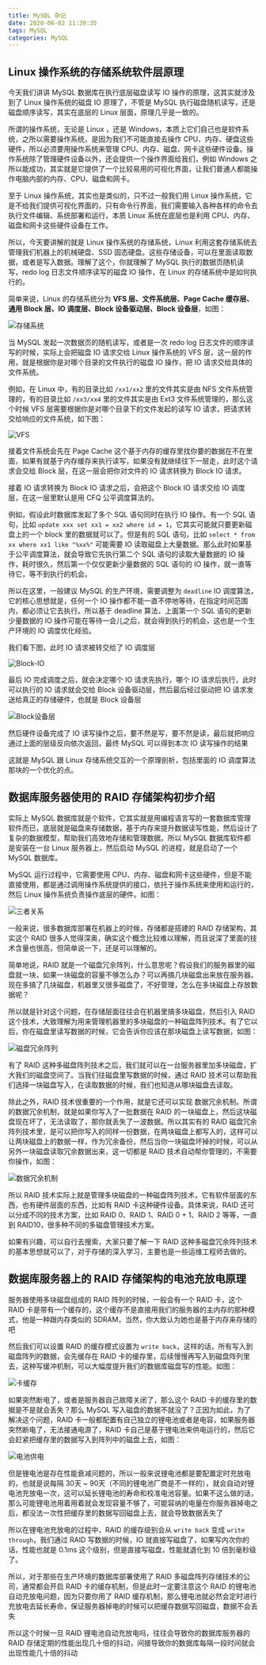 ```yaml
---
title: MySQL 杂记
date: 2020-06-02 11:39:35
tags: MySQL
categories: MySQL
---
```


## Linux 操作系统的存储系统软件层原理

今天我们讲讲 MySQL 数据库在执行底层磁盘读写 IO 操作的原理，这其实就涉及到了 Linux 操作系统的磁盘 IO 原理了，不管是 MySQL 执行磁盘随机读写，还是磁盘顺序读写，其实在底层的 Linux 层面，原理几乎是一致的。



所谓的操作系统，无论是 Linux ，还是 Windows，本质上它们自己也是软件系统，之所以需要操作系统，是因为我们不可能直接去操作 CPU、内存、硬盘这些硬件，所以必须要用操作系统来管理 CPU、内存、磁盘、网卡这些硬件设备。操作系统除了管理硬件设备以外，还会提供一个操作界面给我们，例如 Windows 之所以能成功，其实就是它提供了一个比较易用的可视化界面，让我们普通人都能操作电脑内部的内存、CPU、磁盘和网卡。



至于 Linux 操作系统，其实也是类似的，只不过一般我们用 Linux 操作系统，它是不给我们提供可视化界面的，只有命令行界面，我们需要输入各种各样的命令去执行文件编辑、系统部署和运行，本质 Linux 系统在底层也是利用 CPU、内存、磁盘和网卡这些硬件设备在工作。



所以，今天要讲解的就是 Linux 操作系统的存储系统，Linux 利用这套存储系统去管理我们机器上的机械硬盘、SSD 固态硬盘。这些存储设备，可以在里面读取数据，或者是写入数据。理解了这个，你就理解了 MySQL 执行的数据页随机读写，redo log 日志文件顺序读写的磁盘 IO 操作，在 Linux 的存储系统中是如何执行的。



简单来说，Linux 的存储系统分为 **VFS 层、文件系统层、Page Cache 缓存层、通用 Block 层、IO 调度层、Block 设备驱动层、Block 设备层**，如图：

![存储系统](MySQL-杂记/存储系统.png)



当 MySQL 发起一次数据页的随机读写，或者是一次 redo log 日志文件的顺序读写的时候，实际上会把磁盘 IO 请求交给 Linux 操作系统的 VFS 层，这一层的作用，就是根据你是对哪个目录的文件执行的磁盘 IO 操作，把 IO 请求交给具体的文件系统。



例如，在 Linux 中，有的目录比如 `/xx1/xx2` 里的文件其实是由 NFS 文件系统管理的，有的目录比如 `/xx3/xx4` 里的文件其实是由 Ext3 文件系统管理的，那么这个时候 VFS 层需要根据你是对哪个目录下的文件发起的读写 IO 请求，把请求转交给响应的文件系统，如下图：

![VFS](MySQL-杂记/VFS.png)



接着文件系统会先在 Page Cache 这个基于内存的缓存里找你要的数据在不在里面，如果有就基于内存缓存来执行读写，如果没有就继续往下一层走，此时这个请求会交给 Block 层，在这一层会把你对文件的 IO 请求转换为 Block IO 请求。



接着 IO 请求转换为 Block IO 请求之后，会把这个 Block IO 请求交给 IO 调度层，在这一层里默认是用 CFQ 公平调度算法的。



例如，假设此时数据库发起了多个 SQL 语句同时在执行 IO 操作。有一个 SQL 语句，比如 `update xxx set xx1 = xx2 where id = 1`，它其实可能就只要更新磁盘上的一个 block 里的数据就可以了。但是有的 SQL 语句，比如 `select * from xx where xx1 like "%xx%"` 可能需要 IO 读取磁盘上大量数据。那么此时如果基于公平调度算法，就会导致它先执行第二个 SQL 语句的读取大量数据的 IO 操作，耗时很久，然后第一个仅仅更新少量数据的 SQL 语句的 IO 操作，就一直等待它，等不到执行的机会。



所以在这里，一般建议 MySQL 的生产环境，需要调整为 `deadline` IO 调度算法，它的核心思想就是，任何一个 IO 操作都不能一直不停地等待，在指定时间范围内，都必须让它去执行。所以基于 deadline 算法，上面第一个 SQL 语句的更新少量数据的 IO 操作可能在等待一会儿之后，就会得到执行的机会，这也是一个生产环境的 IO 调度优化经验。



我们看下图，此时 IO 请求被转交给了 IO 调度层

![Block-IO](MySQL-杂记/Block-IO.png)



最后 IO 完成调度之后，就会决定哪个 IO 请求先执行，哪个 IO 请求后执行，此时可以执行的 IO 请求就会交给 Block 设备驱动层，然后最后经过驱动把 IO 请求发送给真正的存储硬件，也就是 Block 设备层

![Block设备层](MySQL-杂记/Block设备层.png)



然后硬件设备完成了 IO 读写操作之后，要不然是写，要不然是读，最后就把响应通过上面的层级反向依次返回，最终 MySQL 可以得到本次 IO 读写操作的结果



这就是 MySQL 跟 Linux 存储系统交互的一个原理剖析，包括里面的 IO 调度算法那块的一个优化的点。



## 数据库服务器使用的 RAID 存储架构初步介绍

实际上 MySQL 数据库就是个软件，它其实就是用编程语言写的一套数据库管理软件而已，底层就是磁盘来存储数据，基于内存来提升数据读写性能，然后设计了复杂的数据模型，帮助我们高效地存储和管理数据。所以 MySQL 数据库软件都是安装在一台 Linux 服务器上，然后启动 MySQL 的进程，就是启动了一个 MySQL 数据库。



MySQL 运行过程中，它需要使用 CPU、内存、磁盘和网卡这些硬件，但是不能直接使用，都是通过调用操作系统提供的接口，依托于操作系统来使用和运行的，然后 Linux 操作系统负责操作底层的硬件。如图：

![三者关系](MySQL-杂记/三者关系.png)



一般来说，很多数据库部署在机器上的时候，存储都是搭建的 RAID 存储架构，其实这个 RAID 很多人觉得深奥，确实这个概念比较难以理解，而且说深了里面的技术含量也很高，但简单说一下，还是可以理解的。



简单地说，RAID 就是一个磁盘冗余阵列，什么意思呢？假设我们的服务器里的磁盘就一块，如果一块磁盘的容量不够怎么办？可以再搞几块磁盘出来放在服务器。现在多搞了几块磁盘，机器里又很多磁盘了，不好管理，怎么在多块磁盘上存放数据呢？



所以就是针对这个问题，在存储层面往往会在机器里搞多块磁盘，然后引入 RAID 这个技术，大致理解为用来管理机器里的多块磁盘的一种磁盘阵列技术。有了它以后，你在磁盘里读写数据的时候，它会告诉你应该在那块磁盘上读写数据，如图：

![磁盘冗余阵列](MySQL-杂记/磁盘冗余阵列.png)



有了 RAID 这种多磁盘阵列技术之后，我们就可以在一台服务器里加多块磁盘，扩大我们的磁盘空间了。当我们往磁盘里写数据的时候，通过 RAID 技术可以帮助我们选择一块磁盘写入，在读取数据的时候，我们也知道从哪块磁盘去读取。



除此之外，RAID 技术很重要的一个作用，就是它还可以实现 数据冗余机制。所谓的数据冗余机制，就是如果你写入了一批数据在 RAID 的一块磁盘上，然后这块磁盘现在坏了，无法读取了，那你就丢失了一波数据。所以其实有的 RAID 磁盘冗余阵列技术里，是可以把你写入的同样一份数据，在两块磁盘上都写入的，这样可以让两块磁盘上的数据一样，作为冗余备份，然后当你一块磁盘坏掉的时候，可以从另外一块磁盘读取冗余数据出来，这一切都是 RAID 技术自动帮你管理的，不需要你操作，如图：

![数据冗余机制](MySQL-杂记/数据冗余机制.png)



所以 RAID 技术实际上就是管理多块磁盘的一种磁盘阵列技术，它有软件层面的东西，也有硬件层面的东西，比如有 RAID 卡这种硬件设备。具体来说，RAID 还可以分成不同的技术方案，比如 RAID 0、RAID 1、RAID 0 + 1、RAID 2 等等，一直到 RAID10，很多种不同的多磁盘管理技术方案。



如果有兴趣，可以自行去搜索，大家只要了解一下 RAID 这种多磁盘冗余阵列技术的基本思想就可以了，对于存储的深入学习，主要也是一些运维工程师去做的。



## 数据库服务器上的 RAID 存储架构的电池充放电原理

服务器使用多块磁盘组成的 RAID 阵列的时候，一般会有一个 RAID 卡，这个 RAID 卡是带有一个缓存的，这个缓存不是直接用我们的服务器的主内存的那种模式，他是一种跟内存类似的 SDRAM，当然，你大致认为她也是基于内存来存储的吧



然后我们可以设置 RAID 的缓存模式设置为 `write back`，这样的话，所有写入到磁盘阵列的数据，会先缓存在 RAID 卡的缓存里，后续慢慢再写入到磁盘阵列里去，这种写缓冲机制，可以大幅度提升我们的数据库磁盘写的性能。如图：

![卡缓存](MySQL-杂记/卡缓存.png)



如果突然断电了，或者是服务器自己故障关闭了，那么这个 RAID 卡的缓存里的数据是不是就会丢失？那么 MySQL 写入磁盘的数据不就没了？正因为如此，为了解决这个问题，RAID 卡一般都配置有自己独立的锂电池或者是电容，如果服务器突然断电了，无法接通电源了，RAID 卡自己是基于锂电池来供电运行的，然后它会赶紧把缓存里的数据写入到阵列中的磁盘上去，如图：

![电池供电](MySQL-杂记/电池供电.png)



但是锂电池是存在性能衰减问题的，所以一般来说锂电池都是要配置定时充放电的，也就是说每隔 30天 ~ 90天（不同的锂电池厂商是不一样的），就会自动对锂电池充放电一次，这可以延长锂电池的寿命和校准电池容量。如果不这么做的话，那么可能锂电池用着用着就会发现容量不够了，可能容纳的电量在你服务器掉电之后，都没法一次性把缓存里的数据写回磁盘上去，就会导致数据丢失了



所以在锂电池充放电的过程中，RAID 的缓存级别会从 `write back` 变成 `write through`，我们通过 RAID 写数据的时候，IO 就直接写磁盘了，如果写内次你的话，性能也就是 0.1ms 这个级别，但是直接写磁盘，性能就退化到 10 倍到毫秒级了。



所以，对于那些在生产环境的数据库部署使用了 RAID 多磁盘阵列存储技术的公司，通常都会开启 RAID 卡的缓存机制，但是此时一定要注意这个 RAID 的锂电池自动充放电问题，因为只要你用了 RAID 缓存机制，那么锂电池就必然会定时进行充放电去延长寿命，保证服务器掉电的时候可以把缓存数据写回磁盘，数据不会丢失



所以这个时候一旦 RAID 锂电池自动充放电吗，往往会导致你的数据库服务器的 RAID 存储定期的性能出现几十倍的抖动，间接导致你的数据库每隔一段时间就会出现性能几十倍的抖动





